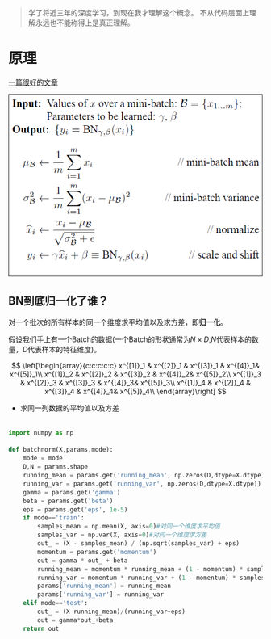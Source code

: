 
> 学了将近三年的深度学习，到现在我才理解这个概念。
> 不从代码层面上理解永远也不能称得上是真正理解。

# 原理
[一篇很好的文章](https://zhuanlan.zhihu.com/p/522525435)

![](_img/bn.png)


## BN到底归一化了谁？

对一个批次的所有样本的同一个维度求平均值以及求方差，即**归一化**。

假设我们手上有一个Batch的数据(一个Batch的形状通常为$N\times D$,$N$代表样本的数量，$D$代表样本的特征维度)。


$$
\left[\begin{array}{c:c:c:c:c}
x^{[1]}_1 & x^{[2]}_1 & x^{[3]}_1 & x^{[4]}_1& x^{[5]}_1\\
x^{[1]}_2 & x^{[2]}_2 & x^{[3]}_2 & x^{[4]}_2& x^{[5]}_2\\
x^{[1]}_3 & x^{[2]}_3 & x^{[3]}_3 & x^{[4]}_3& x^{[5]}_3\\
x^{[1]}_4 & x^{[2]}_4 & x^{[3]}_4 & x^{[4]}_4& x^{[5]}_4\\
\end{array}\right]
$$


+ 求同一列数据的平均值以及方差
  

```python

import numpy as np

def batchnorm(X,params,mode):
    mode = mode
    D,N = params.shape
    running_mean = params.get('running_mean', np.zeros(D,dtype=X.dtype))
    running_var = params.get('running_var', np.zeros(D,dtype=X.dtype))
    gamma = params.get('gamma')
    beta = params.get('beta')
    eps = params.get('eps', 1e-5)
    if mode=='train':
        samples_mean = np.mean(X, axis=0)#对同一个维度求平均值
        samples_var = np.var(X, axis=0)#对同一个维度求方差
        out_ = (X - samples_mean) / (np.sqrt(samples_var) + eps)
        momentum = params.get('momentum')
        out = gamma * out_ + beta
        running_mean = momentum * running_mean + (1 - momentum) * samples_mean
        running_var = momentum * running_var + (1 - momentum) * samples_var
        params['running_mean'] = running_mean
        params['running_var'] = running_var
    elif mode=='test':
        out_ = (X-running_mean)/(running_var+eps)
        out = gamma*out_+beta
    return out




```
